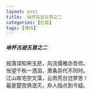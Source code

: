 ```yaml
---
layout: post
title:  咏怀古迹五首之二
categories: [杜甫]
tags: [律诗]
---
```


##### 咏怀古迹五首之二

摇落深知宋玉悲，风流儒雅亦吾师。<br>
怅望千秋一洒泪，萧条异代不同时。<br>
江山故宅空文藻，云雨荒台岂梦思！<br>
最是楚宫俱泯灭，舟人指点到今疑。








　　　　　　　　　　 





































